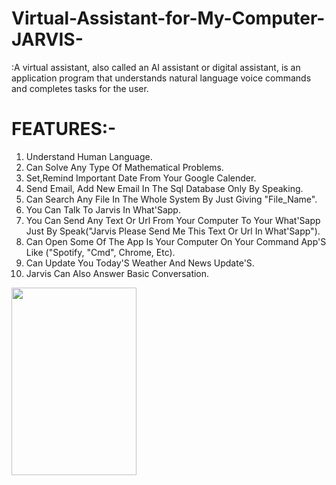 # Virtual-Assistant-for-My-Computer-JARVIS-
:A virtual assistant, also called an AI assistant or digital assistant, is an application program that understands natural language voice commands and completes tasks for the user.
# FEATURES:-
1. Understand Human Language.
2. Can Solve Any Type Of Mathematical Problems.
3. Set,Remind Important Date From Your Google Calender.
4. Send Email, Add New Email In The Sql Database Only By Speaking.
5. Can Search Any File In The Whole System By Just Giving "File_Name".
6. You Can Talk To Jarvis In What'Sapp.
7. You Can Send Any Text Or Url From Your Computer To Your What'Sapp Just By Speak("Jarvis Please Send Me This Text Or Url In What'Sapp").
8. Can Open Some Of The App Is Your Computer On Your Command App'S Like ("Spotify, "Cmd", Chrome, Etc).
9. Can Update You Today'S Weather And News Update'S.
10. Jarvis Can Also Answer Basic Conversation.

<img src="https://github.com/aryansaini137/Virtual-Assistant-for-My-Computer-JARVIS-/blob/main/demo/jarvis_demo_SparkVideo.gif" width="200" height="300" />
